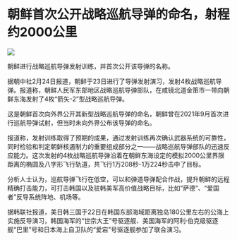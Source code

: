 # 朝鲜首次公开战略巡航导弹的命名，射程约2000公里

![](https://inews.gtimg.com/newsapp_bt/0/15686350457/1000)

朝鲜进行战略巡航导弹发射训练，并首次公开该导弹的名称。

据朝中社2月24日报道，朝鲜于23日进行了导弹发射演习，发射4枚战略巡航导弹。报道称，朝鲜人民军东部地区战略巡航导弹部队，在咸镜北道金策市一带向朝鲜东海发射了4枚“箭矢-2”型战略巡航导弹。

这是朝鲜首次向外界公开其新型战略巡航导弹的命名，朝鲜曾在2021年9月首次进行巡航导弹试射，但当时未向外界公布该导弹的命名。

报道称，发射训练取得了预期的成果，通过发射训练再次确认武器系统的可靠性，同时检验和判定朝鲜核遏制力的重要组成部分之一——战略巡航导弹部队的迅速反应能力。这次发射的4枚战略巡航导弹沿着在朝鲜东海设定的模拟2000公里界限距离的椭圆及八字形飞行轨道，共飞行1万208秒-1万224秒击中了目标。

分析人士认为，巡航导弹飞行在低空，可以和弹道导弹配合作战，提升朝鲜的远程精确打击能力，可打击韩国以及驻韩美军高价值战略目标，比如“萨德”、“爱国者”反导系统阵地、机场等。

据韩联社报道，美日韩三国于22日在韩国东部海域距离独岛180公里左右的公海上实施反导演习，韩国海军的“世宗大王”号驱逐舰、美国海军的阿利·伯克级驱逐舰“巴里”号和日本海上自卫队的“爱宕”号驱逐舰参加了联合演习。

